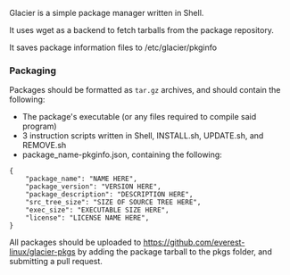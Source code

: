 Glacier is a simple package manager written in Shell.

It uses wget as a backend to fetch tarballs from the package repository.

It saves package information files to /etc/glacier/pkginfo

### Packaging

Packages should be formatted as `tar.gz` archives, and should contain the following:

- The package's executable (or any files required to compile said program)
- 3 instruction scripts written in Shell, INSTALL.sh, UPDATE.sh, and REMOVE.sh
- package_name-pkginfo.json, containing the following:
```
{
    "package_name": "NAME HERE",
    "package_version": "VERSION HERE",
    "package_description": "DESCRIPTION HERE",
    "src_tree_size": "SIZE OF SOURCE TREE HERE",
    "exec_size": "EXECUTABLE SIZE HERE",
    "license": "LICENSE NAME HERE",
}
```
All packages should be uploaded to https://github.com/everest-linux/glacier-pkgs by adding the package tarball to the pkgs folder, and submitting a pull request.
